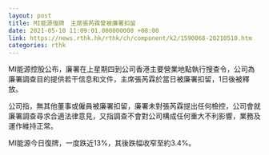 ```yaml
---
layout: post
title: MI能源復牌　主席張芮霖曾被廉署扣留
date: 2021-05-10 11:09:01.000000000 +08:00
link: https://news.rthk.hk/rthk/ch/component/k2/1590068-20210510.htm
categories: rthk
---
```


MI能源控股公布，廉署在上星期四到公司香港主要營業地點執行搜查令，公司為廉署調查目的提供若干信息和文件，主席張芮霖於當日被廉署扣留，1日後被釋放。

公司指，無其他董事或僱員被廉署扣留，廉署未對張芮霖提出任何檢控，公司會就廉署調查尋求合適法律意見，又指調查不會對公司構成任何重大不利影響，業務及運作維持正常。

MI能源今日復牌，一度跌近13%，其後跌幅收窄至約3.4%。
